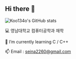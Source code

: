 ## Hi there 👋

![Koo134o's GitHub stats](https://github-readme-stats.vercel.app/api?username=Koo134o&show_icons=true&theme=tokyonight)


💻 영남대학교 컴퓨터공학과 재학


🌱 I’m currently learning C / C++

📫 Email : seina2260@gmail.com

